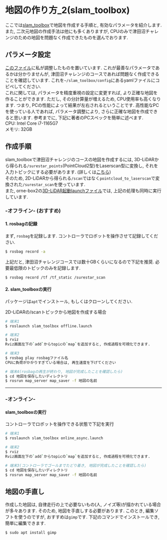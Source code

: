 # 地図の作り方_2(slam_toolbox)
ここでは[slam_toolbox](https://github.com/SteveMacenski/slam_toolbox)で地図を作成する手順と, 有効なパラメータを紹介します. また, 二次元地図の作成手法は他にも多くありますが, CPUのみで津田沼チャレンジのための地図を問題なく作成できたものを選んでおります.  

## パラメータ設定
[このファイル](slam_toolbox_config.yaml)に私が調整したものを置いています. これが最善なパラメータであるかは分かりませんが, 津田沼チャレンジのコースであれば問題なく作成できることを確認しています. これを`~/slam_toolbox/config`にあるyamlファイルにコピペしてください.  
これに関しては, パラメータを精度重視の設定に変更すれば, より正確な地図を作ることができます. ただし, その分計算量が増えるため, CPU使用率も高くなります. つまり, PCの性能によって結果が左右されるということです. 高性能なPCを使っている人であれば, パラメータ調整により, さらに正確な地図を作成できると思います. 参考までに, 下記に著者のPCスペックを簡単に述べます.  
CPU: Intel Core i7-1165G7  
メモリ: 32GB  


## 作成手順
slam_toolboxで津田沼チャレンジのコースの地図を作成するには, 3D-LiDARから得られる`/surestar_points`(PointCloud2型)をLaserscan型に変換し, それを入力トピックにする必要があります. (詳しくは[こちら](https://github.com/open-rdc/orne-box/issues/130))  
そのため, 2D-LiDARから得られる`/scan`ではなく`pointcloud_to_laserscan`で変換された`/surestar_scan`を使っています.  
また, orne-box2の[3D-LiDAR起動launchファイル](https://github.com/YuseiShiozawa/orne-box/blob/box2/orne_box_bringup/launch/includes/rfans16.launch)では, 上記の処理も同時に実行しています. 

### -オフライン- (おすすめ)
#### 1. rosbagの記録
まず, `rosbag`を記録します. コントローラでロボットを操作させて記録してください. 

```bash
$ rosbag record -a
```

上記だと, 津田沼チャレンジコースでは数十GBくらいになるので下記を推奨. 必要最低限のトピックのみを記録します. 

```bash
$ rosbag record /tf /tf_static /surestar_scan
```

#### 2. slam_toolboxの実行
パッケージは`apt`でインストール, もしくはクローンしてください.  

2D-LiDARの/scanトピックから地図を作成する場合
```bash
# 端末1
$ roslaunch slam_toolbox offline.launch 

# 端末2
$ rviz 
Rviz画面左下の`add`からtopicの`map`を追加すると, 作成過程を可視化できます.  

# 端末3
$ rosbag play rosbagファイル名
CPUに負荷がかかりすぎている場合は, 再生速度を下げてください

# 端末4(rosbagの再生が終わり, 地図が完成したことを確認したら)
$ cd 地図を保存したいディレクトリ
$ rosrun map_server map_saver -f 地図の名前
```

---

### -オンライン-
#### slam_toolboxの実行
コントローラでロボットを操作できる状態で下記を実行

```bash
# 端末1
$ roslaunch slam_toolbox online_async.launch 

# 端末2
$ rviz 
Rviz画面左下の`add`からtopicの`map`を追加すると, 作成過程を可視化できます.  

# 端末3(コントローラでゴールまでたどり着き, 地図が完成したことを確認したら)
$ cd 地図を保存したいディレクトリ
$ rosrun map_server map_saver -f 地図の名前
```

## 地図の手直し
作成した地図は, 自律走行の上で必要ないもの(人, ノイズ等)が描かれている場合が多々あります. そのため, 地図を手直しする必要があります. このとき, 編集ソフトを使うのですが, おすすめは`gimp`です. 下記のコマンドでインストールでき, 簡単に編集できます. 
```bash
$ sudo apt install gimp
```